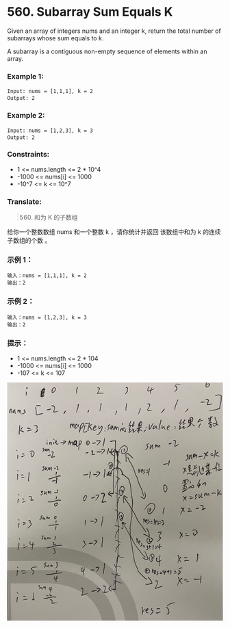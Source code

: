 # 560. Subarray Sum Equals K

Given an array of integers nums and an integer k, return the total number of subarrays whose sum equals to k.

A subarray is a contiguous non-empty sequence of elements within an array.

### Example 1:

```
Input: nums = [1,1,1], k = 2
Output: 2
```

### Example 2:

```
Input: nums = [1,2,3], k = 3
Output: 2
```

### Constraints:

* 1 <= nums.length <= 2 * 10^4
* -1000 <= nums[i] <= 1000
* -10^7 <= k <= 10^7

### Translate:

> 560. 和为 K 的子数组

给你一个整数数组 nums 和一个整数 k ，请你统计并返回 该数组中和为 k 的连续子数组的个数 。


### 示例 1：

```
输入：nums = [1,1,1], k = 2
输出：2
```

### 示例 2：

```
输入：nums = [1,2,3], k = 3
输出：2
```

### 提示：

* 1 <= nums.length <= 2 * 104
* -1000 <= nums[i] <= 1000
* -107 <= k <= 107

![image description](WechatIMG448.jpeg)